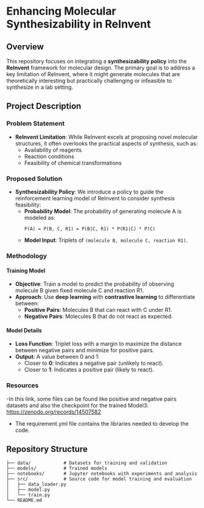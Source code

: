 # Enhancing Molecular Synthesizability in ReInvent

## Overview

This repository focuses on integrating a **synthesizability policy** into the **ReInvent** framework for molecular design. The primary goal is to address a key limitation of ReInvent, where it might generate molecules that are theoretically interesting but practically challenging or infeasible to synthesize in a lab setting.

## Project Description

### Problem Statement
- **ReInvent Limitation**: While ReInvent excels at proposing novel molecular structures, it often overlooks the practical aspects of synthesis, such as:
  - Availability of reagents
  - Reaction conditions
  - Feasibility of chemical transformations

### Proposed Solution
- **Synthesizability Policy**: We introduce a policy to guide the reinforcement learning model of ReInvent to consider synthesis feasibility:
  - **Probability Model**: The probability of generating molecule A is modeled as:
    ```plaintext
    P(A) = P(B, C, R1) = P(B|C, R1) * P(R1|C) * P(C)
    ```
  - **Model Input**: Triplets of `(molecule B, molecule C, reaction R1)`.

### Methodology

#### Training Model
- **Objective**: Train a model to predict the probability of observing molecule B given fixed molecule C and reaction R1.
- **Approach**: Use **deep learning** with **contrastive learning** to differentiate between:
  - **Positive Pairs**: Molecules B that can react with C under R1.
  - **Negative Pairs**: Molecules B that do not react as expected.

#### Model Details
- **Loss Function**: Triplet loss with a margin to maximize the distance between negative pairs and minimize for positive pairs.
- **Output**: A value between 0 and 1:
  - Closer to **0**: Indicates a negative pair (unlikely to react).
  - Closer to **1**: Indicates a positive pair (likely to react).

### Resources
-In this link, some files can be found like positive and negative pairs datasets and also the checkpoint for the trained Model3:
https://zenodo.org/records/14507582
- The requirement.yml file contains the libraries needed to develop the code.



## Repository Structure

```plaintext
├── data/            # Datasets for training and validation
├── models/          # Trained models
├── notebooks/       # Jupyter notebooks with experiments and analysis
├── src/             # Source code for model training and evaluation
│   ├── data_loader.py
│   ├── model.py
│   └── train.py
└── README.md
